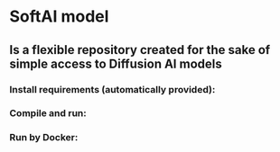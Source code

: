 # SoftAI model 
## Is a flexible repository created for the sake of simple access to Diffusion AI models 






### Install requirements (automatically provided):


### Compile and run:


### Run by Docker:
